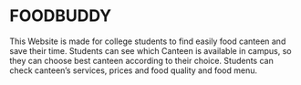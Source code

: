# FOODBUDDY
This Website is made for college students to find easily food canteen and save their time. Students can see which Canteen is available in campus, so they can choose best canteen according to their choice. Students can check canteen’s services, prices and food quality and food menu.
